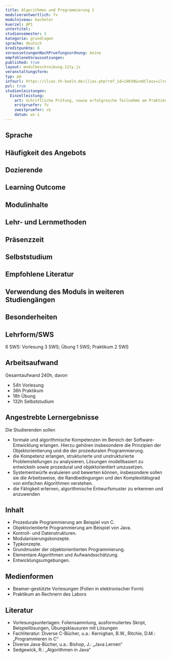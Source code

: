 ```yaml
---
title: Algorithmen und Programmierung 1
modulverantwortlich: fv
modulniveau: bachelor
kuerzel: AP1
untertitel:
studiensemester: 1
kategorie: grundlagen
sprache: deutsch
kreditpunkte: 8
voraussetzungenNachPruefungsordnung: keine
empfohleneVoraussetzungen: 
published: true
layout: modulbeschreibung.11ty.js
veranstaltungsform: 
typ: pm
infourl: https://ilias.th-koeln.de/ilias.php?ref_id=19830&cmdClass=ilrepositorygui&cmdNode=w4&baseClass=ilrepositorygui
pvl: true
studienleistungen:
  Einzelleistung:
    art: Schriftliche Prüfung, sowie erfolgreiche Teilnahme am Praktikum als Prüfungsvorleistung
    erstpruefer: fv
    zweitpruefer: ck
    datum: ws-1
---
```


## Sprache

## Häufigkeit des Angebots

## Dozierende

## Learning Outcome

## Modulinhalte

## Lehr- und Lernmethoden

## Präsenzzeit

## Selbststudium

## Empfohlene Literatur

## Verwendung des Moduls in weiteren Studiengängen

## Besonderheiten


## Lehrform/SWS

6 SWS: Vorlesung 3 SWS; Übung 1 SWS; Praktikum 2 SWS

## Arbeitsaufwand

Gesamtaufwand 240h, davon 

- 54h Vorlesung 
- 36h Praktikum
- 18h Übung
- 132h Selbststudium 

## Angestrebte Lernergebnisse

Die Studierenden sollen

- formale und algorithmische Kompetenzen im Bereich der Software-Entwicklung erlangen. Hierzu gehören insbesondere die Prinzipien der Objektorientierung und die der prozeduralen Programmierung.
- die Kompetenz erlangen, strukturierte und unstrukturierte Problemstellungen zu analysieren, Lösungen modellbasiert zu entwickeln sowie prozedural und objektorientiert umzusetzen.
- Systementwürfe evaluieren und bewerten können, insbesondere sollen sie die Arbeitsweise, die Randbedingungen und den Komplexitätsgrad von einfachen Algorithmen verstehen.
- die Fähigkeit erlernen, algorithmische Entwurfsmuster zu erkennen und anzuwenden

## Inhalt
* Prozedurale Programmierung am Beispiel von C.
* Objektorientierte Programmierung am Beispiel von Java.
* Kontroll- und Datenstrukturen.
* Modularisierungskonzepte.
* Typkonzepte.
* Grundmuster der objektorientierten Programmierung.
* Elementare Algorithmen und Aufwandsschätzung.
* Entwicklungsumgebungen.


## Medienformen
- Beamer-gestützte Vorlesungen (Folien in elektronischer Form) 
- Praktikum an Rechnern des Labors

## Literatur

* Vorlesungsunterlagen: Foliensammlung, ausformuliertes Skript, Beispiellösungen, Übungsklausuren mit Lösungen
* Fachliteratur: Diverse C-Bücher, u.a.: Kernighan, B.W., Ritchie, D.M.: „Programmieren in C“
* Diverse Java-Bücher, u.a.: Bishop, J.: „Java Lernen“
* Sedgewick, R.: „Algorithmen in Java“

